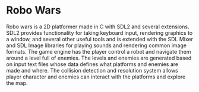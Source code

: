 # Robo Wars

Robo wars is a 2D platformer made in C with SDL2 and several extensions. SDL2 provides functionality for taking keyboard input, rendering graphics to a window, and several other useful tools and is extended with the SDL Mixer and SDL Image libraries for playing sounds and rendering common image formats. The game engine has the player control a robot and navigate them around a level full of enemies. The levels and enemies are generated based on input text files whose data defines what platforms and enemies are made and where. The collision detection and resolution system allows player character and enemies can interact with the platforms and explore the map.
